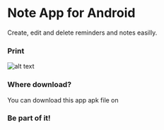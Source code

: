 # Note App for Android
Create, edit and delete reminders and notes easilly. 

### Print

![alt text](http://c1.staticflickr.com/5/4266/35058496306_f872810833_k.jpg)

### Where download?
You can download this app apk file on <a href=""></a>

### Be part of it!
